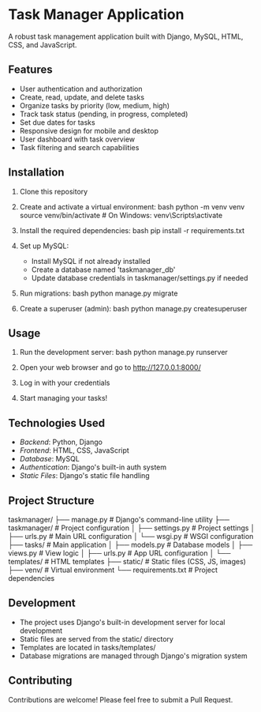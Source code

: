 # Task Manager Application

A robust task management application built with Django, MySQL, HTML, CSS, and JavaScript.

## Features

- User authentication and authorization
- Create, read, update, and delete tasks
- Organize tasks by priority (low, medium, high)
- Track task status (pending, in progress, completed)
- Set due dates for tasks
- Responsive design for mobile and desktop
- User dashboard with task overview
- Task filtering and search capabilities


## Installation

1. Clone this repository
2. Create and activate a virtual environment:
bash
python -m venv venv
source venv/bin/activate  # On Windows: venv\Scripts\activate


3. Install the required dependencies:
bash
pip install -r requirements.txt


4. Set up MySQL:
   - Install MySQL if not already installed
   - Create a database named 'taskmanager_db'
   - Update database credentials in taskmanager/settings.py if needed

5. Run migrations:
bash
python manage.py migrate


6. Create a superuser (admin):
bash
python manage.py createsuperuser


## Usage

1. Run the development server:
bash
python manage.py runserver


2. Open your web browser and go to http://127.0.0.1:8000/
3. Log in with your credentials
4. Start managing your tasks!

## Technologies Used

- *Backend*: Python, Django
- *Frontend*: HTML, CSS, JavaScript
- *Database*: MySQL
- *Authentication*: Django's built-in auth system
- *Static Files*: Django's static file handling

## Project Structure


taskmanager/
├── manage.py              # Django's command-line utility
├── taskmanager/          # Project configuration
│   ├── settings.py       # Project settings
│   ├── urls.py          # Main URL configuration
│   └── wsgi.py          # WSGI configuration
├── tasks/               # Main application
│   ├── models.py        # Database models
│   ├── views.py         # View logic
│   ├── urls.py          # App URL configuration
│   └── templates/       # HTML templates
├── static/              # Static files (CSS, JS, images)
├── venv/                # Virtual environment
└── requirements.txt     # Project dependencies


## Development

- The project uses Django's built-in development server for local development
- Static files are served from the static/ directory
- Templates are located in tasks/templates/
- Database migrations are managed through Django's migration system

## Contributing

Contributions are welcome! Please feel free to submit a Pull Request.
